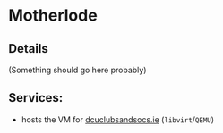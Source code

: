 # Motherlode

## Details
(Something should go here probably)

## Services:
- hosts the VM for [dcuclubsandsocs.ie](https://dcuclubsandsocs.ie) (`libvirt`/`QEMU`)
